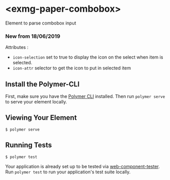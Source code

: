 # \<exmg-paper-combobox\>

Element to parse combobox input

### New from 18/06/2019

Attributes :

- `icon-selection` set to true to display the icon on the select when item is selected.
- `icon-attr` selector to get the icon to put in selected item

## Install the Polymer-CLI

First, make sure you have the [Polymer CLI](https://www.npmjs.com/package/polymer-cli) installed. Then run `polymer serve` to serve your element locally.

## Viewing Your Element

```
$ polymer serve
```

## Running Tests

```
$ polymer test
```

Your application is already set up to be tested via [web-component-tester](https://github.com/Polymer/web-component-tester). Run `polymer test` to run your application's test suite locally.
